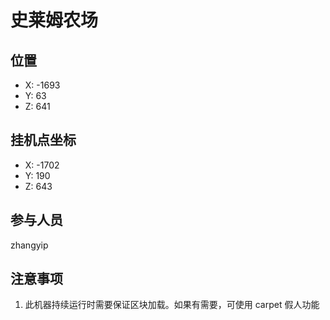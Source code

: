 # 史莱姆农场

## 位置

- X: -1693
- Y: 63
- Z: 641

## 挂机点坐标
- X: -1702
- Y: 190
- Z: 643

## 参与人员

zhangyip

## 注意事项

1. 此机器持续运行时需要保证区块加载。如果有需要，可使用 carpet 假人功能
